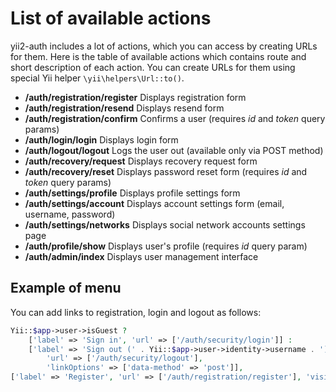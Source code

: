 # List of available actions

yii2-auth includes a lot of actions, which you can access by creating URLs for them. Here is the table of available
actions which contains route and short description of each action. You can create URLs for them using special Yii
helper `\yii\helpers\Url::to()`.

- **/auth/registration/register** Displays registration form
- **/auth/registration/resend**   Displays resend form
- **/auth/registration/confirm**  Confirms a user (requires *id* and *token* query params)
- **/auth/login/login**        Displays login form
- **/auth/logout/logout**       Logs the user out (available only via POST method)
- **/auth/recovery/request**      Displays recovery request form
- **/auth/recovery/reset**        Displays password reset form (requires *id* and *token* query params)
- **/auth/settings/profile**      Displays profile settings form
- **/auth/settings/account**      Displays account settings form (email, username, password)
- **/auth/settings/networks**     Displays social network accounts settings page
- **/auth/profile/show**          Displays user's profile (requires *id* query param)
- **/auth/admin/index**           Displays user management interface

## Example of menu

You can add links to registration, login and logout as follows:

```php
Yii::$app->user->isGuest ?
    ['label' => 'Sign in', 'url' => ['/auth/security/login']] :
    ['label' => 'Sign out (' . Yii::$app->user->identity->username . ')',
        'url' => ['/auth/security/logout'],
        'linkOptions' => ['data-method' => 'post']],
['label' => 'Register', 'url' => ['/auth/registration/register'], 'visible' => Yii::$app->user->isGuest]
```
